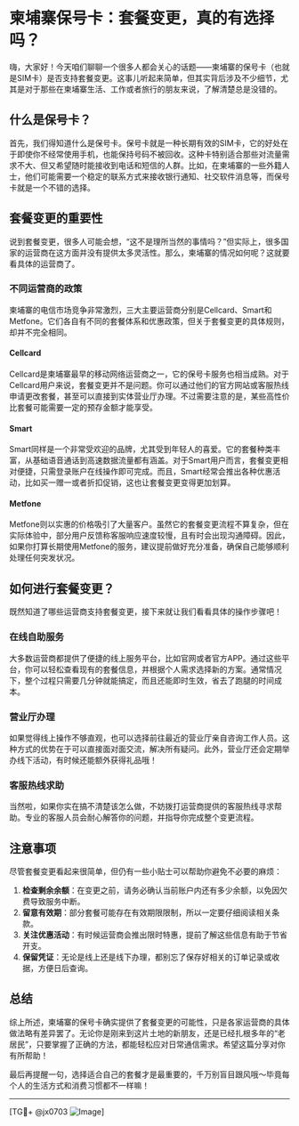 # 柬埔寨保号卡：套餐变更，真的有选择吗？

嗨，大家好！今天咱们聊聊一个很多人都会关心的话题——柬埔寨的保号卡（也就是SIM卡）是否支持套餐变更。这事儿听起来简单，但其实背后涉及不少细节，尤其是对于那些在柬埔寨生活、工作或者旅行的朋友来说，了解清楚总是没错的。

## 什么是保号卡？

首先，我们得知道什么是保号卡。保号卡就是一种长期有效的SIM卡，它的好处在于即使你不经常使用手机，也能保持号码不被回收。这种卡特别适合那些对流量需求不大、但又希望随时能接收到电话和短信的人群。比如，在柬埔寨的一些外籍人士，他们可能需要一个稳定的联系方式来接收银行通知、社交软件消息等，而保号卡就是一个不错的选择。

## 套餐变更的重要性

说到套餐变更，很多人可能会想，“这不是理所当然的事情吗？”但实际上，很多国家的运营商在这方面并没有提供太多灵活性。那么，柬埔寨的情况如何呢？这就要看具体的运营商了。

### 不同运营商的政策

柬埔寨的电信市场竞争非常激烈，三大主要运营商分别是Cellcard、Smart和Metfone。它们各自有不同的套餐体系和优惠政策，但关于套餐变更的具体规则，却并不完全相同。

#### Cellcard
Cellcard是柬埔寨最早的移动网络运营商之一，它的保号卡服务也相当成熟。对于Cellcard用户来说，套餐变更并不是问题。你可以通过他们的官方网站或客服热线申请更改套餐，甚至可以直接到实体营业厅办理。不过需要注意的是，某些高性价比套餐可能需要一定的预存金额才能享受。

#### Smart
Smart同样是一个非常受欢迎的品牌，尤其受到年轻人的喜爱。它的套餐种类丰富，从基础语音通话到高速数据流量都有涵盖。对于Smart用户而言，套餐变更相对便捷，只需登录账户在线操作即可完成。而且，Smart经常会推出各种优惠活动，比如买一赠一或者折扣促销，这也让套餐变更变得更加划算。

#### Metfone
Metfone则以实惠的价格吸引了大量客户。虽然它的套餐变更流程不算复杂，但在实际体验中，部分用户反馈称客服响应速度较慢，且有时会出现沟通障碍。因此，如果你打算长期使用Metfone的服务，建议提前做好充分准备，确保自己能够顺利处理任何突发状况。

## 如何进行套餐变更？

既然知道了哪些运营商支持套餐变更，接下来就让我们看看具体的操作步骤吧！

### 在线自助服务
大多数运营商都提供了便捷的线上服务平台，比如官网或者官方APP。通过这些平台，你可以轻松查看现有的套餐信息，并根据个人需求选择新的方案。通常情况下，整个过程只需要几分钟就能搞定，而且还能即时生效，省去了跑腿的时间成本。

### 营业厅办理
如果觉得线上操作不够直观，也可以选择前往最近的营业厅亲自咨询工作人员。这种方式的优势在于可以直接面对面交流，解决所有疑问。此外，营业厅还会定期举办线下活动，有时候还能额外获得礼品哦！

### 客服热线求助
当然啦，如果你实在搞不清楚该怎么做，不妨拨打运营商提供的客服热线寻求帮助。专业的客服人员会耐心解答你的问题，并指导你完成整个变更流程。

## 注意事项

尽管套餐变更看起来很简单，但仍有一些小贴士可以帮助你避免不必要的麻烦：

1. **检查剩余余额**：在变更之前，请务必确认当前账户内还有多少余额，以免因欠费导致服务中断。
2. **留意有效期**：部分套餐可能存在有效期限限制，所以一定要仔细阅读相关条款。
3. **关注优惠活动**：有时候运营商会推出限时特惠，提前了解这些信息有助于节省开支。
4. **保留凭证**：无论是线上还是线下办理，都别忘了保存好相关的订单记录或收据，方便日后查询。

## 总结

综上所述，柬埔寨的保号卡确实提供了套餐变更的可能性，只是各家运营商的具体做法略有差异罢了。无论你是刚来到这片土地的新朋友，还是已经扎根多年的“老居民”，只要掌握了正确的方法，都能轻松应对日常通信需求。希望这篇分享对你有所帮助！

最后再提醒一句，选择适合自己的套餐才是最重要的，千万别盲目跟风哦～毕竟每个人的生活方式和消费习惯都不一样嘛！

---

[TG💪+ @jx0703 ![Image](https://github.com/user-attachments/assets/dbca1d08-cadb-493c-b0ec-ad6f7a83f270)]